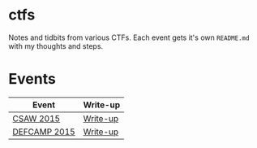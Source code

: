# ctfs

Notes and tidbits from various CTFs.  Each event gets it's own `README.md` with my thoughts and steps.

# Events

|Event     |Write-up |
|----------|---------|
|[CSAW 2015](https://ctf.isis.poly.edu/)|[Write-up](https://github.com/frankcash/ctfs/blob/master/csaw2015/README.md)|
| [DEFCAMP 2015](https://ctftime.org/event/239)|[Write-up](https://github.com/frankcash/ctfs/blob/master/defcamp2015/README.md)|
